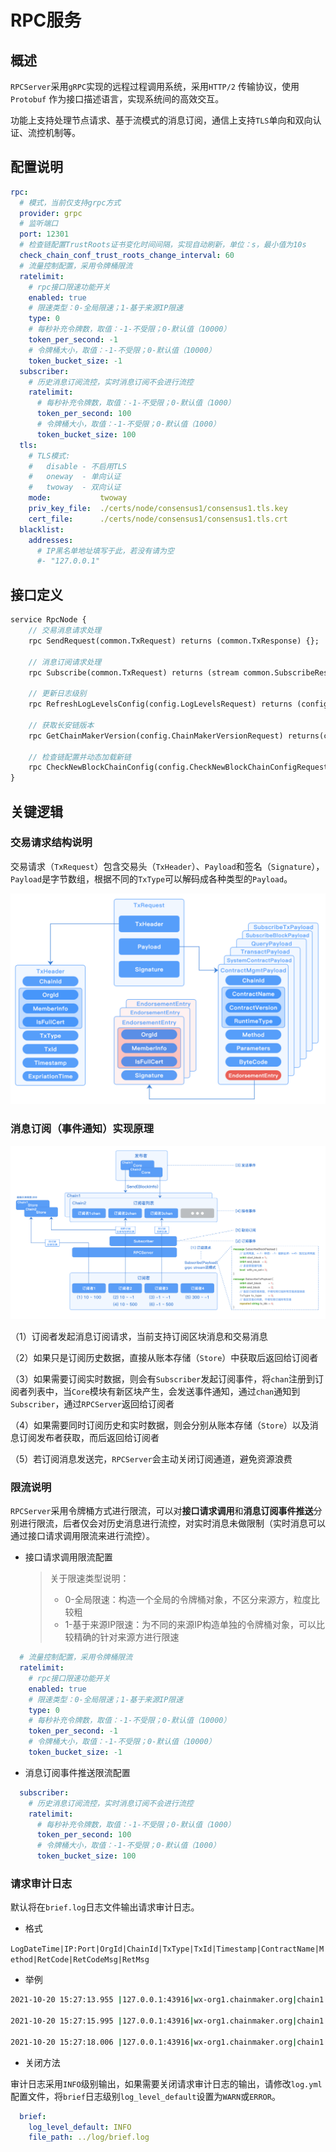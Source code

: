 # RPC服务
## 概述

`RPCServer`采用`gRPC`实现的远程过程调用系统，采用`HTTP/2` 传输协议，使用`Protobuf` 作为接口描述语言，实现系统间的高效交互。

功能上支持处理节点请求、基于流模式的消息订阅，通信上支持`TLS`单向和双向认证、流控机制等。

## 配置说明

```yml
rpc:
  # 模式，当前仅支持grpc方式
  provider: grpc
  # 监听端口
  port: 12301
  # 检查链配置TrustRoots证书变化时间间隔，实现自动刷新，单位：s，最小值为10s
  check_chain_conf_trust_roots_change_interval: 60
  # 流量控制配置，采用令牌桶限流
  ratelimit:
    # rpc接口限速功能开关
    enabled: true
    # 限速类型：0-全局限速；1-基于来源IP限速
    type: 0
    # 每秒补充令牌数，取值：-1-不受限；0-默认值（10000）
    token_per_second: -1
    # 令牌桶大小，取值：-1-不受限；0-默认值（10000）
    token_bucket_size: -1
  subscriber:
    # 历史消息订阅流控，实时消息订阅不会进行流控
    ratelimit:
      # 每秒补充令牌数，取值：-1-不受限；0-默认值（1000）
      token_per_second: 100
      # 令牌桶大小，取值：-1-不受限；0-默认值（1000）
      token_bucket_size: 100
  tls:
    # TLS模式:
    #   disable - 不启用TLS
    #   oneway  - 单向认证
    #   twoway  - 双向认证
    mode:           twoway
    priv_key_file:  ./certs/node/consensus1/consensus1.tls.key
    cert_file:      ./certs/node/consensus1/consensus1.tls.crt
  blacklist:            
    addresses:          
      # IP黑名单地址填写于此，若没有请为空
      #- "127.0.0.1"
```

## 接口定义

```protobuf
service RpcNode {
	// 交易消息请求处理
	rpc SendRequest(common.TxRequest) returns (common.TxResponse) {};

	// 消息订阅请求处理
	rpc Subscribe(common.TxRequest) returns (stream common.SubscribeResult) {};

	// 更新日志级别
	rpc RefreshLogLevelsConfig(config.LogLevelsRequest) returns (config.LogLevelsResponse) {};

	// 获取长安链版本
	rpc GetChainMakerVersion(config.ChainMakerVersionRequest) returns(config.ChainMakerVersionResponse) {};

	// 检查链配置并动态加载新链
	rpc CheckNewBlockChainConfig(config.CheckNewBlockChainConfigRequest) returns (config.CheckNewBlockChainConfigResponse) {};
}
```

## 关键逻辑

### 交易请求结构说明

交易请求（`TxRequest`）包含交易头（`TxHeader`）、`Payload`和签名（`Signature`），`Payload`是字节数组，根据不同的`TxType`可以解码成各种类型的`Payload`。


![](../images/RPC-TransactionRequestStructure.png)

### 消息订阅（事件通知）实现原理

![](../images/RPC-subscribe.png)

（1）订阅者发起消息订阅请求，当前支持订阅区块消息和交易消息

（2）如果只是订阅历史数据，直接从账本存储（`Store`）中获取后返回给订阅者

（3）如果需要订阅实时数据，则会有`Subscriber`发起订阅事件，将`chan`注册到订阅者列表中，当`Core`模块有新区块产生，会发送事件通知，通过`chan`通知到`Subscriber`，通过`RPCServer`返回给订阅者

（4）如果需要同时订阅历史和实时数据，则会分别从账本存储（`Store`）以及消息订阅发布者获取，而后返回给订阅者

（5）若订阅消息发送完，`RPCServer`会主动关闭订阅通道，避免资源浪费

### 限流说明

`RPCServer`采用令牌桶方式进行限流，可以对**接口请求调用**和**消息订阅事件推送**分别进行限流，后者仅会对历史消息进行流控，对实时消息未做限制（实时消息可以通过接口请求调用限流来进行流控）。

- 接口请求调用限流配置

  > 关于限速类型说明：
  >
  > - 0-全局限速：构造一个全局的令牌桶对象，不区分来源方，粒度比较粗
  > - 1-基于来源IP限速：为不同的来源IP构造单独的令牌桶对象，可以比较精确的针对来源方进行限速

```yaml
  # 流量控制配置，采用令牌桶限流
  ratelimit:
    # rpc接口限速功能开关
    enabled: true
    # 限速类型：0-全局限速；1-基于来源IP限速
    type: 0
    # 每秒补充令牌数，取值：-1-不受限；0-默认值（10000）
    token_per_second: -1
    # 令牌桶大小，取值：-1-不受限；0-默认值（10000）
    token_bucket_size: -1
```

- 消息订阅事件推送限流配置

```yaml
  subscriber:
    # 历史消息订阅流控，实时消息订阅不会进行流控
    ratelimit:
      # 每秒补充令牌数，取值：-1-不受限；0-默认值（1000）
      token_per_second: 100
      # 令牌桶大小，取值：-1-不受限；0-默认值（1000）
      token_bucket_size: 100
```

### 请求审计日志

默认将在`brief.log`日志文件输出请求审计日志。

- 格式

`LogDateTime|IP:Port|OrgId|ChainId|TxType|TxId|Timestamp|ContractName|Method|RetCode|RetCodeMsg|RetMsg`

- 举例

```bash
2021-10-20 15:27:13.955 |127.0.0.1:43916|wx-org1.chainmaker.org|chain1|INVOKE_CONTRACT|1ddcc164dc594d75b2ca4fae7f7a6f5bcdc896cc00944b00b145a3eca8978521|1634714833|CONTRACT_MANAGE|INIT_CONTRACT|0|SUCCESS|OK

2021-10-20 15:27:15.995 |127.0.0.1:43916|wx-org1.chainmaker.org|chain1|INVOKE_CONTRACT|5ea9ee9d873d4b9b9e2d2456624ad1571d5ef4a2560d4af9aa1d627c3147d3d9|1634714835|claim001|save|0|SUCCESS|OK

2021-10-20 15:27:18.006 |127.0.0.1:43916|wx-org1.chainmaker.org|chain1|QUERY_CONTRACT|61219a5f85974b61954ab2027f42e174ca7ac969d08f445e8b0bc128f1047d04|1634714838|claim001|find_by_file_hash|0|SUCCESS|SUCCESS
```

- 关闭方法

审计日志采用`INFO`级别输出，如果需要关闭请求审计日志的输出，请修改`log.yml`配置文件，将`brief`日志级别`log_level_default`设置为`WARN`或`ERROR`。

```yaml
  brief:
    log_level_default: INFO
    file_path: ../log/brief.log
```

<br><br>
